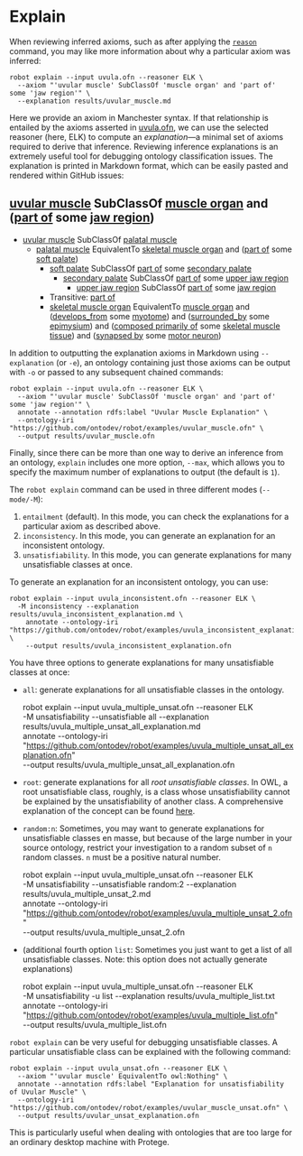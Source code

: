 # Explain

When reviewing inferred axioms, such as after applying the [`reason`](/reason) command,
you may like more information about why a particular axiom was inferred:

    robot explain --input uvula.ofn --reasoner ELK \
      --axiom "'uvular muscle' SubClassOf 'muscle organ' and 'part of' some 'jaw region'" \
      --explanation results/uvular_muscle.md

Here we provide an axiom in Manchester syntax. If that relationship is entailed by the
axioms asserted in [uvula.ofn](/examples/uvula.ofn), we can use the selected reasoner (here, ELK)
to compute an _explanation_—a minimal set of axioms required to derive that inference. Reviewing
inference explanations is an extremely useful tool for debugging ontology classification issues.
The explanation is printed in Markdown format, which can be easily pasted and rendered within
GitHub issues:

## [uvular muscle](http://purl.obolibrary.org/obo/UBERON_0010235) SubClassOf [muscle organ](http://purl.obolibrary.org/obo/UBERON_0001630) and ([part of](http://purl.obolibrary.org/obo/BFO_0000050) some [jaw region](http://purl.obolibrary.org/obo/UBERON_0011595)) ##

  - [uvular muscle](http://purl.obolibrary.org/obo/UBERON_0010235) SubClassOf [palatal muscle](http://purl.obolibrary.org/obo/UBERON_0003682)
    - [palatal muscle](http://purl.obolibrary.org/obo/UBERON_0003682) EquivalentTo [skeletal muscle organ](http://purl.obolibrary.org/obo/UBERON_0014892) and ([part of](http://purl.obolibrary.org/obo/BFO_0000050) some [soft palate](http://purl.obolibrary.org/obo/UBERON_0001733))
      - [soft palate](http://purl.obolibrary.org/obo/UBERON_0001733) SubClassOf [part of](http://purl.obolibrary.org/obo/BFO_0000050) some [secondary palate](http://purl.obolibrary.org/obo/UBERON_0001716)
        - [secondary palate](http://purl.obolibrary.org/obo/UBERON_0001716) SubClassOf [part of](http://purl.obolibrary.org/obo/BFO_0000050) some [upper jaw region](http://purl.obolibrary.org/obo/UBERON_0001709)
          - [upper jaw region](http://purl.obolibrary.org/obo/UBERON_0001709) SubClassOf [part of](http://purl.obolibrary.org/obo/BFO_0000050) some [jaw region](http://purl.obolibrary.org/obo/UBERON_0011595)
      -  Transitive: [part of](http://purl.obolibrary.org/obo/BFO_0000050)
      - [skeletal muscle organ](http://purl.obolibrary.org/obo/UBERON_0014892) EquivalentTo [muscle organ](http://purl.obolibrary.org/obo/UBERON_0001630) and ([develops_from](http://purl.obolibrary.org/obo/RO_0002202) some [myotome](http://purl.obolibrary.org/obo/UBERON_0003082)) and ([surrounded_by](http://purl.obolibrary.org/obo/RO_0002219) some [epimysium](http://purl.obolibrary.org/obo/UBERON_0011899)) and ([composed primarily of](http://purl.obolibrary.org/obo/RO_0002473) some [skeletal muscle tissue](http://purl.obolibrary.org/obo/UBERON_0001134)) and ([synapsed by](http://purl.obolibrary.org/obo/uberon/core#synapsed_by) some [motor neuron](http://purl.obolibrary.org/obo/CL_0000100))

In addition to outputting the explanation axioms in Markdown using `--explanation` (or `-e`), an ontology containing just
those axioms can be output with `-o` or passed to any subsequent chained commands:

    robot explain --input uvula.ofn --reasoner ELK \
      --axiom "'uvular muscle' SubClassOf 'muscle organ' and 'part of' some 'jaw region'" \
      annotate --annotation rdfs:label "Uvular Muscle Explanation" \
      --ontology-iri "https://github.com/ontodev/robot/examples/uvular_muscle.ofn" \
      --output results/uvular_muscle.ofn

Finally, since there can be more than one way to derive an inference from an ontology,
`explain` includes one more option, `--max`, which allows you to specify the maximum
number of explanations to output (the default is `1`).

The `robot explain` command can be used in three different modes (`--mode/-M`):
1. `entailment` (default). In this mode, you can check the explanations for a particular axiom as described above.
2. `inconsistency`. In this mode, you can generate an explanation for an inconsistent ontology.
3. `unsatisfiability`. In this mode, you can generate explanations for many unsatisfiable classes at once.

To generate an explanation for an inconsistent ontology, you can use:

    robot explain --input uvula_inconsistent.ofn --reasoner ELK \
      -M inconsistency --explanation results/uvula_inconsistent_explanation.md \
        annotate --ontology-iri "https://github.com/ontodev/robot/examples/uvula_inconsistent_explanation.ofn" \
        --output results/uvula_inconsistent_explanation.ofn

You have three options to generate explanations for many unsatisfiable classes at once:
- `all`: generate explanations for all unsatisfiable classes in the ontology.


    robot explain --input uvula_multiple_unsat.ofn --reasoner ELK \
      -M unsatisfiability --unsatisfiable all --explanation results/uvula_multiple_unsat_all_explanation.md \
        annotate --ontology-iri "https://github.com/ontodev/robot/examples/uvula_multiple_unsat_all_explanation.ofn" \
        --output results/uvula_multiple_unsat_all_explanation.ofn

- `root`: generate explanations for all _root unsatisfiable classes_. In OWL, a root unsatisfiable
class, roughly, is a class whose unsatisfiability cannot be explained by the unsatisfiability of another class.
A comprehensive explanation of the concept can be found [here](https://www.sciencedirect.com/science/article/pii/S1570826805000260).
- `random:n`: Sometimes, you may want to generate explanations for unsatisfiable classes en masse,
but because of the large number in your source ontology, restrict your investigation to a random subset of `n` random classes.
`n` must be a positive natural number.


    robot explain --input uvula_multiple_unsat.ofn --reasoner ELK \
      -M unsatisfiability --unsatisfiable random:2 --explanation results/uvula_multiple_unsat_2.md \
        annotate --ontology-iri "https://github.com/ontodev/robot/examples/uvula_multiple_unsat_2.ofn" \
        --output results/uvula_multiple_unsat_2.ofn

- (additional fourth option `list`: Sometimes you just want to get a list of all unsatisfiable classes.
Note: this option does not actually generate explanations)


    robot explain --input uvula_multiple_unsat.ofn --reasoner ELK \
      -M unsatisfiability -u list --explanation results/uvula_multiple_list.txt \
        annotate --ontology-iri "https://github.com/ontodev/robot/examples/uvula_multiple_list.ofn" \
        --output results/uvula_multiple_list.ofn


`robot explain` can be very useful for debugging unsatisfiable classes. A particular unsatisfiable class can be explained with the following command:

    robot explain --input uvula_unsat.ofn --reasoner ELK \
      --axiom "'uvular muscle' EquivalentTo owl:Nothing" \
      annotate --annotation rdfs:label "Explanation for unsatisfiability of Uvular Muscle" \
      --ontology-iri "https://github.com/ontodev/robot/examples/uvular_muscle_unsat.ofn" \
      --output results/uvular_unsat_explanation.ofn


This is particularly useful when dealing with ontologies that are too large for an ordinary desktop machine with Protege.

